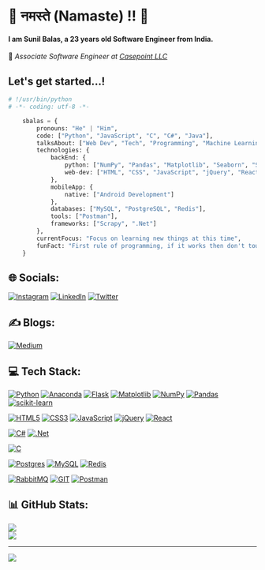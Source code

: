 # 🙏 नमस्ते (Namaste) !! 💫 
#### I am Sunil Balas, a 23 years old Software Engineer from India.<br>
💼 _Associate Software Engineer at [Casepoint LLC](https://www.casepoint.com/)_

## Let's get started...!
```python
# !/usr/bin/python
# -*- coding: utf-8 -*-

    sbalas = {
        pronouns: "He" | "Him",
        code: ["Python", "JavaScript", "C", "C#", "Java"],
        talksAbout: ["Web Dev", "Tech", "Programming", "Machine Learning"],
        technologies: {
            backEnd: {
                python: ["NumPy", "Pandas", "Matplotlib", "Seaborn", "Scikit-Learn", "Flask"],
                web-dev: ["HTML", "CSS", "JavaScript", "jQuery", "ReactJS"]
            },
            mobileApp: {
                native: ["Android Development"]
            },
            databases: ["MySQL", "PostgreSQL", "Redis"],
            tools: ["Postman"],
            frameworks: ["Scrapy", ".Net"]
        },
        currentFocus: "Focus on learning new things at this time",
        funFact: "First rule of programming, if it works then don't touch it !😀"
    }
```
## 🌐 Socials:
[![Instagram](https://img.shields.io/badge/Instagram-%23E4405F.svg?logo=Instagram&logoColor=white)](https://instagram.com/s.b.a.l.a.s) 
[![LinkedIn](https://img.shields.io/badge/LinkedIn-%230077B5.svg?logo=linkedin&logoColor=white)](https://linkedin.com/in/sunil-balas) 
[![Twitter](https://img.shields.io/badge/Twitter-%231DA1F2.svg?logo=Twitter&logoColor=white)](https://twitter.com/sunil_balas) 

## ✍️ Blogs:
[![Medium](https://img.shields.io/badge/Medium-12100E?logo=medium&logoColor=white)](https://medium.com/@https://medium.com/@sunilbalas/what-is-statistics-and-why-it-is-so-important-in-data-science-field-6f5f9648bd3e)

## 💻 Tech Stack:
[![Python](https://img.shields.io/badge/python-3670A0?style=flat&logo=python&logoColor=ffdd54)](https://www.python.org/) [![Anaconda](https://img.shields.io/badge/Anaconda-%2344A833.svg?style=flat&logo=anaconda&logoColor=white)](https://www.anaconda.com/) [![Flask](https://img.shields.io/badge/flask-%23000.svg?style=flat&logo=flask&logoColor=white)](https://flask.palletsprojects.com/en/3.0.x/) [![Matplotlib](https://img.shields.io/badge/Matplotlib-%23ffffff.svg?style=flat&logo=Matplotlib&logoColor=black)](https://matplotlib.org/) [![NumPy](https://img.shields.io/badge/numpy-%23013243.svg?style=flat&logo=numpy&logoColor=white)](https://numpy.org/) [![Pandas](https://img.shields.io/badge/pandas-%23150458.svg?style=flat&logo=pandas&logoColor=white)](https://pandas.pydata.org/) [![scikit-learn](https://img.shields.io/badge/scikit--learn-%23F7931E.svg?style=flat&logo=scikit-learn&logoColor=white)](https://scikit-learn.org/stable/)

[![HTML5](https://img.shields.io/badge/html5-%23E34F26.svg?style=flat&logo=html5&logoColor=white)](https://dev.w3.org/html5/spec-LC/) [![CSS3](https://img.shields.io/badge/css3-%231572B6.svg?style=flat&logo=css3&logoColor=white)]([https://www.css3.com/](https://www.w3.org/Style/CSS/Overview.en.html)) [![JavaScript](https://img.shields.io/badge/javascript-%23323330.svg?style=flat&logo=javascript&logoColor=%23F7DF1E)](https://www.javascript.com/) [![jQuery](https://img.shields.io/badge/jquery-%230769AD.svg?style=flat&logo=jquery&logoColor=white)](https://jquery.com/) [![React](https://img.shields.io/badge/react-%2320232a.svg?style=flat&logo=react&logoColor=%2361DAFB)](https://legacy.reactjs.org/)

[![C#](https://img.shields.io/badge/c%23-%23239120.svg?style=flat&logo=c-sharp&logoColor=white)](https://learn.microsoft.com/en-us/dotnet/csharp/) [![.Net](https://img.shields.io/badge/.NET-5C2D91?style=flat&logo=.net&logoColor=white)](https://dotnet.microsoft.com/en-us/)

[![C](https://img.shields.io/badge/c-%2300599C.svg?style=flat&logo=c&logoColor=white)](https://devdocs.io/c/)

[![Postgres](https://img.shields.io/badge/postgres-%23316192.svg?style=flat&logo=postgresql&logoColor=white)](https://www.postgresql.org/) [![MySQL](https://img.shields.io/badge/mysql-%2300000f.svg?style=flat&logo=mysql&logoColor=white)](https://www.mysql.com/) [![Redis](https://img.shields.io/badge/redis-%23DD0031.svg?style=flat&logo=redis&logoColor=white)](https://redis.io/)

[![RabbitMQ](https://img.shields.io/badge/rabbitmq-FF6600?style=flat&logo=rabbitmq&logoColor=white)](https://www.rabbitmq.com/)
[![GIT](https://img.shields.io/badge/Git-fc6d26?style=flat&logo=git&logoColor=white)](https://git-scm.com/)
[![Postman](https://img.shields.io/badge/Postman-FF6C37?style=flat&logo=postman&logoColor=white)](https://www.postman.com/)

## 📊 GitHub Stats:
![](https://github-readme-streak-stats.herokuapp.com/?user=SunilBalas&theme=tokyonight&hide_border=false)<br/>
![](https://github-readme-stats.vercel.app/api/top-langs/?username=SunilBalas&theme=dark&hide_border=false&include_all_commits=false&count_private=false&layout=compact)

---
[![](https://visitcount.itsvg.in/api?id=SunilBalas&icon=0&color=0)](https://visitcount.itsvg.in)

<!-- Proudly created with GPRM ( https://gprm.itsvg.in ) -->
